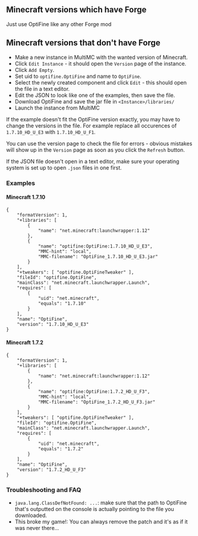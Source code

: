 ## Minecraft versions which have Forge

Just use OptiFine like any other Forge mod

## Minecraft versions that don't have Forge

* Make a new instance in MultiMC with the wanted version of Minecraft.
* Click `Edit Instance` - it should open the `Version` page of the instance.
* Click `Add Empty`.
* Set uid to `optifine.OptiFine` and name to `OptiFine`.
* Select the newly created component and click `Edit` - this should open the file in a text editor.
* Edit the JSON to look like one of the examples, then save the file.
* Download OptiFine and save the jar file in `<Instance>/libraries/`
* Launch the instance from MultiMC

If the example doesn't fit the OptiFine version exactly, you may have to change the versions in the file. For example replace all occurences of `1.7.10_HD_U_E3` with `1.7.10_HD_U_F1`.

You can use the version page to check the file for errors - obvious mistakes will show up in the `Version` page as soon as you click the `Refresh` button.

If the JSON file doesn't open in a text editor, make sure your operating system is set up to open `.json` files in one first.

### Examples

#### Minecraft 1.7.10
```
{
    "formatVersion": 1,
    "+libraries": [
        {
            "name": "net.minecraft:launchwrapper:1.12"
        },
        {
            "name": "optifine:OptiFine:1.7.10_HD_U_E3",
            "MMC-hint": "local",
            "MMC-filename": "OptiFine_1.7.10_HD_U_E3.jar"
        }
    ],
    "+tweakers": [ "optifine.OptiFineTweaker" ],
    "fileId": "optifine.OptiFine",
    "mainClass": "net.minecraft.launchwrapper.Launch",
    "requires": [
        {
            "uid": "net.minecraft",
            "equals": "1.7.10"
        }
    ],
    "name": "OptiFine",
    "version": "1.7.10_HD_U_E3"
}
```

#### Minecraft 1.7.2
```
{
    "formatVersion": 1,
    "+libraries": [
        {
            "name": "net.minecraft:launchwrapper:1.12"
        },
        {
            "name": "optifine:OptiFine:1.7.2_HD_U_F3",
            "MMC-hint": "local",
            "MMC-filename": "OptiFine_1.7.2_HD_U_F3.jar"
        }
    ],
    "+tweakers": [ "optifine.OptiFineTweaker" ],
    "fileId": "optifine.OptiFine",
    "mainClass": "net.minecraft.launchwrapper.Launch",
    "requires": [
        {
            "uid": "net.minecraft",
            "equals": "1.7.2"
        }
    ],
    "name": "OptiFine",
    "version": "1.7.2_HD_U_F3"
}
```

### Troubleshooting and FAQ

* `java.lang.ClassDefNotFound: ...`: make sure that the path to OptiFine that's outputted on the console is actually pointing to the file you downloaded.
* This broke my game!: You can always remove the patch and it's as if it was never there...